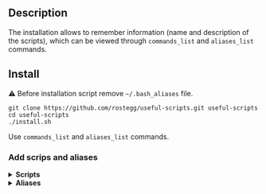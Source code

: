 ## Description

The installation allows to remember information (name and description of the scripts), which can be viewed through `commands_list` and `aliases_list` commands.

## Install

:warning: Before installation script remove `~/.bash_aliases` file. 

```
git clone https://github.com/rostegg/useful-scripts.git useful-scripts
cd useful-scripts
./install.sh
```
Use `commands_list` and `aliases_list` commands.

### Add scrips and aliases

<details><summary><b>Scripts</b></summary>
<p>
Create in script folder file like `script_name.sh`

First line must be [shebang](https://en.wikipedia.org/wiki/Shebang_(Unix))

There should be a short description (> 1 line) of the script that you would like to see in `commands_list` output, for example:
```
#   This script work good
#   And another line
#   Usage: script-name args, etc
```
</p>
</details>


<details><summary><b>Aliases</b></summary>
<p>

Alias must look like:
```
#   Description, and bla-bla
#   Usage: alias_name args ....
echo "alias_name() { alias_body }" >> ~/.bash_aliases
```
#### OR
```
#   Description, and bla-bla
#   Usage: alias_name args ....
echo "alias alias_name='alias_body'" >> ~/.bash_aliases 
```

Description must be > 1 line

Add alias into `aliases.sh` file between `#<->` and `#>-<` markers.
</p>
</details>

